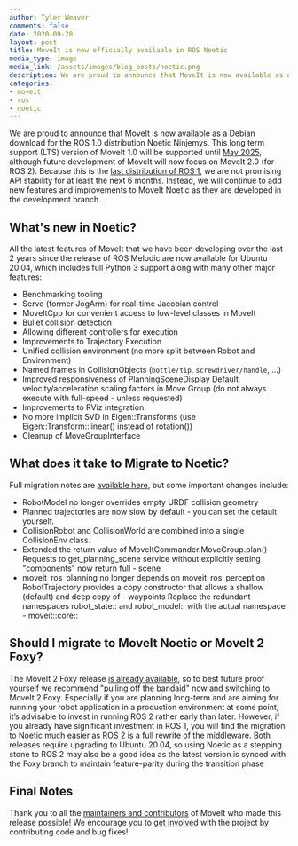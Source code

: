 ```yaml
---
author: Tyler Weaver
comments: false
date: 2020-09-28
layout: post
title: MoveIt is now officially available in ROS Noetic
media_type: image
media_link: /assets/images/blog_posts/noetic.png
description: We are proud to announce that MoveIt is now available as an official package for the latest, and last version of ROS 1.0, ROS Noetic.
categories:
- moveit
- ros
- noetic
---
```


We are proud to announce that MoveIt is now available as a Debian download for the ROS 1.0 distribution Noetic Ninjemys. This long term support (LTS) version of MoveIt 1.0 will be supported until [May 2025](http://wiki.ros.org/Distributions), although future development of MoveIt will now focus on MoveIt 2.0 (for ROS 2). Because this is the [last distribution of ROS 1](https://www.openrobotics.org/blog/2020/5/23/noetic-ninjemys-the-last-official-ros-1-release), we are not promising API stability for at least the next 6 months. Instead, we will continue to add new features and improvements to MoveIt Noetic as they are developed in the development branch.

## What's new in Noetic?

All the latest features of MoveIt that we have been developing over the last 2 years since the release of ROS Melodic are now available for Ubuntu 20.04, which includes full Python 3 support along with many other major features:

- Benchmarking tooling
- Servo (former JogArm) for real-time Jacobian control
- MoveItCpp for convenient access to low-level classes in MoveIt
- Bullet collision detection
- Allowing different controllers for execution
- Improvements to Trajectory Execution
- Unified collision environment (no more split between Robot and Environment)
- Named frames in CollisionObjects (`bottle/tip`, `screwdriver/handle`, …)
- Improved responsiveness of PlanningSceneDisplay
Default velocity/acceleration scaling factors in Move Group (do not always execute with full-speed - unless requested)
- Improvements to RViz integration
- No more implicit SVD in Eigen::Transforms (use Eigen::Transform::linear() instead of rotation())
- Cleanup of MoveGroupInterface

## What does it take to Migrate to Noetic?

Full migration notes are [available here](https://github.com/ros-planning/moveit/blob/master/MIGRATION.md), but some important changes include:

- RobotModel no longer overrides empty URDF collision geometry
- Planned trajectories are now slow by default - you can set the default yourself.
- CollisionRobot and CollisionWorld are combined into a single CollisionEnv class.
- Extended the return value of MoveItCommander.MoveGroup.plan()
Requests to get_planning_scene service without explicitly setting "components" now return full - scene
- moveit_ros_planning no longer depends on moveit_ros_perception
RobotTrajectory provides a copy constructor that allows a shallow (default) and deep copy of - waypoints
Replace the redundant namespaces robot_state:: and robot_model:: with the actual namespace - moveit::core::

## Should I migrate to MoveIt Noetic or MoveIt 2 Foxy?

The MoveIt 2 Foxy release [is already available](https://picknik.ai/ros2/foxy%20release/moveit2/2020/09/04/moveit-2-released-for-ros-2-foxy.html), so to best future proof yourself we recommend "pulling off the bandaid" now and switching to MoveIt 2 Foxy. Especially if you are planning long-term and are aiming for running your robot application in a production environment at some point, it’s advisable to invest in running ROS 2 rather early than later. However, if you already have significant investment in ROS 1, you will find the migration to Noetic much easier as ROS 2 is a full rewrite of the middleware. Both releases require upgrading to Ubuntu 20.04, so using Noetic as a stepping stone to ROS 2 may also be a good idea as the latest version is synced with the Foxy branch to maintain feature-parity during the transition phase

## Final Notes

Thank you to all the [maintainers and contributors](https://moveit.ros.org/about/) of MoveIt who made this release possible! We encourage you to [get involved](https://moveit.ros.org/documentation/contributing/) with the project by contributing code and bug fixes!